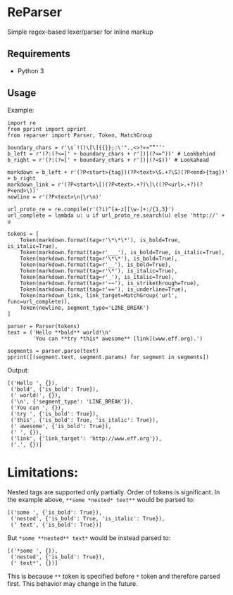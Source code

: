 ReParser
========

Simple regex-based lexer/parser for inline markup

Requirements
------------

- Python 3

Usage
-----

Example:

```
import re
from pprint import pprint
from reparser import Parser, Token, MatchGroup

boundary_chars = r'\s`!()\[\]{{}};:\'".,<>?«»“”‘’'
b_left = r'(?:(?<=[' + boundary_chars + r'])|(?<=^))' # Lookbehind
b_right = r'(?:(?=[' + boundary_chars + r'])|(?=$))' # Lookahead

markdown = b_left + r'(?P<start>{tag})(?P<text>\S.+?\S)(?P<end>{tag})' + b_right
markdown_link = r'(?P<start>\[)(?P<text>.+?)\]\((?P<url>.+?)(?P<end>\))'
newline = r'(?P<text>\n|\r\n)'

url_proto_re = re.compile(r'(?i)^[a-z][\w-]+:/{1,3}')
url_complete = lambda u: u if url_proto_re.search(u) else 'http://' + u

tokens = [
    Token(markdown.format(tag=r'\*\*\*'), is_bold=True, is_italic=True),
    Token(markdown.format(tag=r'___'), is_bold=True, is_italic=True),
    Token(markdown.format(tag=r'\*\*'), is_bold=True),
    Token(markdown.format(tag=r'__'), is_bold=True),
    Token(markdown.format(tag=r'\*'), is_italic=True),
    Token(markdown.format(tag=r'_'), is_italic=True),
    Token(markdown.format(tag=r'~~'), is_strikethrough=True),
    Token(markdown.format(tag=r'=='), is_underline=True),
    Token(markdown_link, link_target=MatchGroup('url', func=url_complete)),
    Token(newline, segment_type='LINE_BREAK')
]

parser = Parser(tokens)
text = ('Hello **bold** world!\n'
        'You can **try *this* awesome** [link](www.eff.org).')

segments = parser.parse(text)
pprint([(segment.text, segment.params) for segment in segments])
```

Output:

```
[('Hello ', {}),
 ('bold', {'is_bold': True}),
 (' world!', {}),
 ('\n', {'segment_type': 'LINE_BREAK'}),
 ('You can ', {}),
 ('try ', {'is_bold': True}),
 ('this', {'is_bold': True, 'is_italic': True}),
 (' awesome', {'is_bold': True}),
 (' ', {}),
 ('link', {'link_target': 'http://www.eff.org'}),
 ('.', {})]
```

Limitations:
============

Nested tags are supported only partially. Order of tokens is significant.
In the example above, `**some *nested* text**` would be parsed to:

    [('some ', {'is_bold': True}),
     ('nested', {'is_bold': True, 'is_italic': True}),
     (' text', {'is_bold': True})]

But `*some **nested** text*` would be instead parsed to:

    [('*some ', {}),
     ('nested', {'is_bold': True}),
     (' text*', {})]

This is because `**` token is specified before `*` token and therefore
parsed first. This behavior may change in the future.
